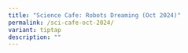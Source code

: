 ```yaml
---
title: "Science Cafe: Robots Dreaming (Oct 2024)"
permalink: /sci-cafe-oct-2024/
variant: tiptap
description: ""
---
```

<p></p>
